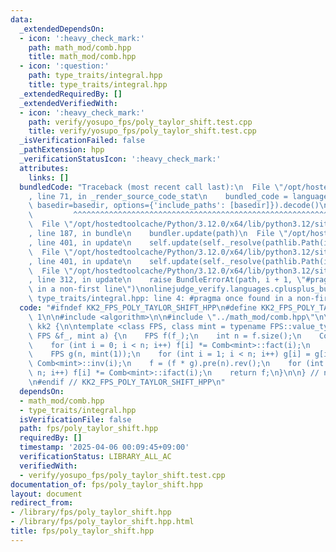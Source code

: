 ```yaml
---
data:
  _extendedDependsOn:
  - icon: ':heavy_check_mark:'
    path: math_mod/comb.hpp
    title: math_mod/comb.hpp
  - icon: ':question:'
    path: type_traits/integral.hpp
    title: type_traits/integral.hpp
  _extendedRequiredBy: []
  _extendedVerifiedWith:
  - icon: ':heavy_check_mark:'
    path: verify/yosupo_fps/poly_taylor_shift.test.cpp
    title: verify/yosupo_fps/poly_taylor_shift.test.cpp
  _isVerificationFailed: false
  _pathExtension: hpp
  _verificationStatusIcon: ':heavy_check_mark:'
  attributes:
    links: []
  bundledCode: "Traceback (most recent call last):\n  File \"/opt/hostedtoolcache/Python/3.12.0/x64/lib/python3.12/site-packages/onlinejudge_verify/documentation/build.py\"\
    , line 71, in _render_source_code_stat\n    bundled_code = language.bundle(stat.path,\
    \ basedir=basedir, options={'include_paths': [basedir]}).decode()\n          \
    \         ^^^^^^^^^^^^^^^^^^^^^^^^^^^^^^^^^^^^^^^^^^^^^^^^^^^^^^^^^^^^^^^^^^^^^^^^^^^^^^^^^\n\
    \  File \"/opt/hostedtoolcache/Python/3.12.0/x64/lib/python3.12/site-packages/onlinejudge_verify/languages/cplusplus.py\"\
    , line 187, in bundle\n    bundler.update(path)\n  File \"/opt/hostedtoolcache/Python/3.12.0/x64/lib/python3.12/site-packages/onlinejudge_verify/languages/cplusplus_bundle.py\"\
    , line 401, in update\n    self.update(self._resolve(pathlib.Path(included), included_from=path))\n\
    \  File \"/opt/hostedtoolcache/Python/3.12.0/x64/lib/python3.12/site-packages/onlinejudge_verify/languages/cplusplus_bundle.py\"\
    , line 401, in update\n    self.update(self._resolve(pathlib.Path(included), included_from=path))\n\
    \  File \"/opt/hostedtoolcache/Python/3.12.0/x64/lib/python3.12/site-packages/onlinejudge_verify/languages/cplusplus_bundle.py\"\
    , line 312, in update\n    raise BundleErrorAt(path, i + 1, \"#pragma once found\
    \ in a non-first line\")\nonlinejudge_verify.languages.cplusplus_bundle.BundleErrorAt:\
    \ type_traits/integral.hpp: line 4: #pragma once found in a non-first line\n"
  code: "#ifndef KK2_FPS_POLY_TAYLOR_SHIFT_HPP\n#define KK2_FPS_POLY_TAYLOR_SHIFT_HPP\
    \ 1\n\n#include <algorithm>\n\n#include \"../math_mod/comb.hpp\"\n\nnamespace\
    \ kk2 {\n\ntemplate <class FPS, class mint = typename FPS::value_type>\nFPS taylor_shift(const\
    \ FPS &f_, mint a) {\n    FPS f(f_);\n    int n = f.size();\n    Comb<mint>::set_upper(n);\n\
    \    for (int i = 0; i < n; i++) f[i] *= Comb<mint>::fact(i);\n    f.inplace_rev();\n\
    \    FPS g(n, mint(1));\n    for (int i = 1; i < n; i++) g[i] = g[i - 1] * a *\
    \ Comb<mint>::inv(i);\n    f = (f * g).pre(n).rev();\n    for (int i = 0; i <\
    \ n; i++) f[i] *= Comb<mint>::ifact(i);\n    return f;\n}\n\n} // namespace kk2\n\
    \n#endif // KK2_FPS_POLY_TAYLOR_SHIFT_HPP\n"
  dependsOn:
  - math_mod/comb.hpp
  - type_traits/integral.hpp
  isVerificationFile: false
  path: fps/poly_taylor_shift.hpp
  requiredBy: []
  timestamp: '2025-04-06 00:09:45+09:00'
  verificationStatus: LIBRARY_ALL_AC
  verifiedWith:
  - verify/yosupo_fps/poly_taylor_shift.test.cpp
documentation_of: fps/poly_taylor_shift.hpp
layout: document
redirect_from:
- /library/fps/poly_taylor_shift.hpp
- /library/fps/poly_taylor_shift.hpp.html
title: fps/poly_taylor_shift.hpp
---
```

